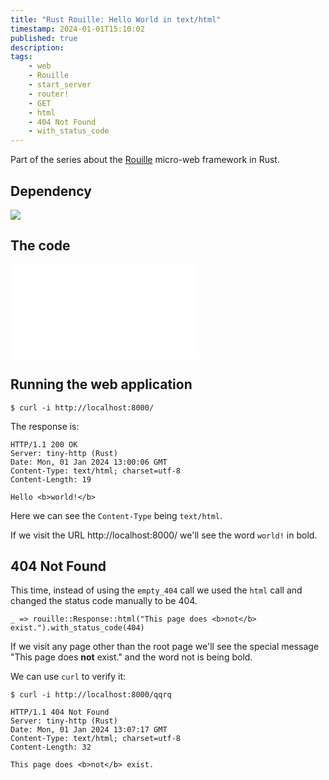 ```yaml
---
title: "Rust Rouille: Hello World in text/html"
timestamp: 2024-01-01T15:10:02
published: true
description:
tags:
    - web
    - Rouille
    - start_server
    - router!
    - GET
    - html
    - 404 Not Found
    - with_status_code
---
```


Part of the series about the [Rouille](/rouille) micro-web framework in Rust.

## Dependency

![](examples/rouille/hello-world-html/Cargo.toml)


## The code

![](examples/rouille/hello-world-html/src/main.rs)


## Running the web application



```
$ curl -i http://localhost:8000/
```

The response is:

```
HTTP/1.1 200 OK
Server: tiny-http (Rust)
Date: Mon, 01 Jan 2024 13:00:06 GMT
Content-Type: text/html; charset=utf-8
Content-Length: 19

Hello <b>world!</b>
```

Here we can see the `Content-Type` being `text/html`.

If we visit the URL http://localhost:8000/ we'll see the word `world!` in bold.


## 404 Not Found

This time, instead of using the `empty_404` call we used the `html` call and changed the status code manually to be 404.

```
_ => rouille::Response::html("This page does <b>not</b> exist.").with_status_code(404)
```

If we visit any page other than the root page we'll see the special message "This page does **not** exist." and the word not is being bold.

We can use `curl` to verify it:

```
$ curl -i http://localhost:8000/qqrq
```

```
HTTP/1.1 404 Not Found
Server: tiny-http (Rust)
Date: Mon, 01 Jan 2024 13:07:17 GMT
Content-Type: text/html; charset=utf-8
Content-Length: 32

This page does <b>not</b> exist.
```


